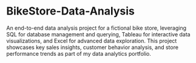 # BikeStore-Data-Analysis
An end-to-end data analysis project for a fictional bike store, leveraging SQL for database management and querying, Tableau for interactive data visualizations, and Excel for advanced data exploration. This project showcases key sales insights, customer behavior analysis, and store performance trends as part of my data analytics portfolio.

